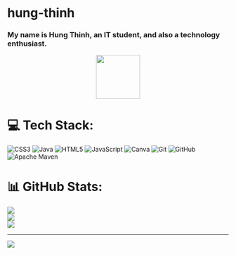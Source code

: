 # hung-thinh
### My name is Hung Thinh, an IT student, and also a technology enthusiast.

<!--GIF-->
<div id="header" align="center">
  <img src="https://media.giphy.com/media/M9gbBd9nbDrOTu1Mqx/giphy.gif" width="100"/>
</div>


# 💻 Tech Stack:
![CSS3](https://img.shields.io/badge/css3-%231572B6.svg?style=for-the-badge&logo=css3&logoColor=white) ![Java](https://img.shields.io/badge/java-%23ED8B00.svg?style=for-the-badge&logo=openjdk&logoColor=white) ![HTML5](https://img.shields.io/badge/html5-%23E34F26.svg?style=for-the-badge&logo=html5&logoColor=white) ![JavaScript](https://img.shields.io/badge/javascript-%23323330.svg?style=for-the-badge&logo=javascript&logoColor=%23F7DF1E) ![Canva](https://img.shields.io/badge/Canva-%2300C4CC.svg?style=for-the-badge&logo=Canva&logoColor=white) ![Git](https://img.shields.io/badge/git-%23F05033.svg?style=for-the-badge&logo=git&logoColor=white) ![GitHub](https://img.shields.io/badge/github-%23121011.svg?style=for-the-badge&logo=github&logoColor=white) ![Apache Maven](https://img.shields.io/badge/Apache%20Maven-C71A36?style=for-the-badge&logo=Apache%20Maven&logoColor=white)

# 📊 GitHub Stats:
![](https://github-readme-stats.vercel.app/api?username=thinh16072005&theme=dark&hide_border=false&include_all_commits=true&count_private=true)<br/>
![](https://github-readme-streak-stats.herokuapp.com/?user=thinh16072005&theme=dark&hide_border=false)<br/>
![](https://github-readme-stats.vercel.app/api/top-langs/?username=thinh16072005&theme=dark&hide_border=false&include_all_commits=true&count_private=true&layout=compact)

---
[![](https://visitcount.itsvg.in/api?id=thinh16072005&icon=0&color=0)](https://visitcount.itsvg.in)

<!-- Proudly created with GPRM ( https://gprm.itsvg.in ) -->